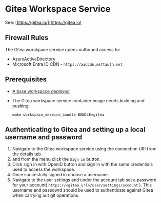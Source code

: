 # Gitea Workspace Service

See: [https://gitea.io/](https://gitea.io)

## Firewall Rules

The Gitea worskpace service opens outbound access to:

- AzureActiveDirectory
- Microsoft Entra ID CDN - `https://aadcdn.msftauth.net`

## Prerequisites

- [A base workspace deployed](../workspaces/base.md)

- The Gitea workspace service container image needs building and pushing:

  `make workspace_service_bundle BUNDLE=gitea`

## Authenticating to Gitea and setting up a local username and password

1. Navigate to the Gitea workspace service using the connection URI from the details tab.
2. and from the menu click the `Sign in` button.
3. Click sign in with OpenID button and sign in with the same credentials used to access the workspace.
4. Once succesfully signed in choose a username.
5. Navigate to the user settings and under the account tab set a password for your account( `https://<gitea_url>/user/settings/account` ). This username and passowrd should be used to authenticate against Gitea when carrying out git operations.
